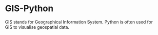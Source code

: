 # GIS-Python
GIS stands for Geographical Information System. Python is often used for GIS to visualise geospatial data. 
